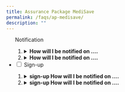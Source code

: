 ```yaml
---
title: Assurance Package MediSave
permalink: /faqs/ap-medisave/
description: ""
---
```

<ul id="accordian1" class="jekyllcodex_accordian:>
		<li>
		<input type=">
		<label for="accordian1"> Notification</label>
		<div>
			<ol>
	<li class="Numbering style">
			<details>
																							 <summary><b>How will I be notified on ....</b></summary><br>You will receive a message in the inbox of your Singpass app.... eligibility</details></li>
	<li class="Numbering style">
			<details>
																							 <summary><b>How will I be notified on ....</b></summary><br>You will receive a message in the inbox of your Singpass app.... eligibility</details></li>
			</ol></div>
																							 <li>
		<input id="accordian2" type="checkbox">
		<label for="accordian2"> Sign-up</label>
		<div>
			<ol>
	<li class="Numbering style">
			<details>
																							 <summary><b>sign-up How will I be notified on ....</b></summary><br>You will receive a message in the inbox of your Singpass app.... eligibility</details></li>
	<li class="Numbering style">
			<details>
																							 <summary><b>sign-up How will I be notified on ....</b></summary><br>You will receive a message in the inbox of your Singpass app.... eligibility</details></li>		
																							 </ol></div></li></ul>